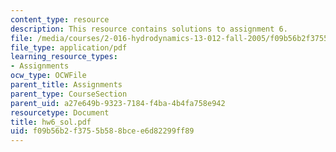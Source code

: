 ```yaml
---
content_type: resource
description: This resource contains solutions to assignment 6.
file: /media/courses/2-016-hydrodynamics-13-012-fall-2005/f09b56b2f3755b588bcee6d82299ff89_hw6_sol.pdf
file_type: application/pdf
learning_resource_types:
- Assignments
ocw_type: OCWFile
parent_title: Assignments
parent_type: CourseSection
parent_uid: a27e649b-9323-7184-f4ba-4b4fa758e942
resourcetype: Document
title: hw6_sol.pdf
uid: f09b56b2-f375-5b58-8bce-e6d82299ff89
---
```

